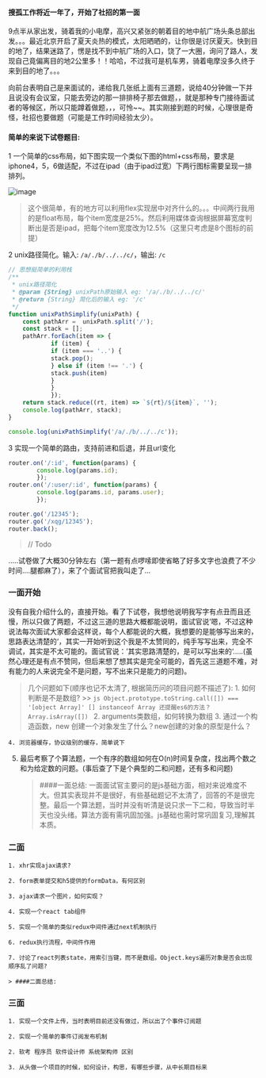#### 搜孤工作将近一年了，开始了社招的第一面
9点半从家出发，骑着我的小电摩，高兴又紧张的朝着目的地中航广场头条总部出发。。。最近北京开启了夏天炎热的模式，太阳晒晒的，让你很是讨厌夏天。快到目的地了，结果迷路了，愣是找不到中航广场的入口，饶了一大圈，询问了路人，发现自己竟偏离目的地2公里多！！哈哈，不过我可是机车男，骑着电摩没多久终于来到目的地了。。。

向前台表明自己是来面试的，递给我几张纸上面有三道题，说给40分钟做一下并且说没有会议室，只能去旁边的那一排排椅子那去做题，，就是那种专门接待面试者的等候区，所以只能蹲着做题，，，可怜~~。其实刚接到题的时候，心理很是奇怪，社招也要做题（可能是工作时间经验太少）。

#### 简单的来说下试卷题目:

1 一个简单的css布局，如下图实现一个类似下图的html+css布局，要求是iphone4，5，6做适配，不过在ipad（由于ipad过宽）下两行图标需要呈现一排排列。

![image](https://user-images.githubusercontent.com/13174560/40781302-ef6ca736-650d-11e8-939a-53459cf7870a.png)

> 这个很简单，有的地方可以利用flex实现居中对齐什么的。。。中间两行我用的是float布局，每个item宽度是25%。然后利用媒体查询根据屏幕宽度判断出是否是ipad，把每个item宽度改为12.5%（这里只考虑是8个图标的前提）

2 unix路径简化。输入: `/a/./b/../../c/`，输出: `/c`

```js
// 思想挺简单的利用栈
/**
 * unix路径简化
 * @param {String} unixPath原始输入 eg: '/a/./b/../../c/'
 * @return {String} 简化后的输入 eg: '/c'
 */
function unixPathSimplify(unixPath) {
    const pathArr =  unixPath.split('/');
    const stack = [];
    pathArr.forEach(item => {
            if (item) {
            if (item === '..') {
            stack.pop();
            } else if (item !== '.') {
            stack.push(item)
            }
            }
            });
    return stack.reduce((rt, item) => `${rt}/${item}`, '');
    console.log(pathArr, stack);
}

console.log(unixPathSimplify('/a/./b/../../c'));
```

3 实现一个简单的路由，支持前进和后退，并且url变化

```js
router.on('/:id', function(params) {
        console.log(params.id);
        });
router.on('/:user/:id', function(params) {
        console.log(params.id, params.user);
        });

router.go('/12345');
router.go('/xqg/12345');
router.back();
```

> // Todo

.....试卷做了大概30分钟左右（第一题有点啰嗦即使省略了好多文字也浪费了不少时间....腿都麻了），来了个面试官把我叫走了...

### 一面开始
没有自我介绍什么的，直接开始。看了下试卷，我想他说明我写字有点丑而且还慢，所以只做了两题，不过这三道的思路大概都能说明，面试官说’嗯，不过这种说法每次面试大家都会这样说，每个人都能说的大概，我想要的是能够写出来的，思路表达清楚的‘，其实一开始听到这个我是不太赞同的，纯手写写出来，完全不调试，其实是不太可能的。面试官说：’其实思路清楚的，是可以写出来的‘.....(虽然心理还是有点不赞同，但后来想了想其实是完全可能的，首先这三道题不难，对有能力的人来说完全不是问题，写不出来只是能力的问题)。

> 几个问题如下(顺序也记不太清了, 根据简历问的项目问题不描述了):
    1. 如何判断是不是数组?
    >> 
    ```js
    Object.prototype.toString.call([]) === '[object Array]'
    [] instanceof Array
还提醒es6的方法？ Array.isArray([])
    ```
    2. arguments类数组，如何转换为数组
    3. 通过一个构造函数，new 创建一个对象发生了什么？new创建的对象的原型是什么？

    4. 浏览器缓存，协议级别的缓存，简单说下

5. 最后考察了个算法题，一个有序的数组如何在O(n)时间复杂度，找出两个数之和为给定数的问题。(事后查了下是个典型的二和问题，还有多和问题)

    > ####一面总结:
    一面面试官主要问的是js基础方面，相对来说难度不大。但其实表现并不是很好，有些基础题记不太清了，回答的不是很完整。最后一个算法题，当时并没有听清是说只求一下二和，导致当时半天也没头绪。算法方面有需巩固加强。js基础也需时常巩固复习,理解其本质。


### 二面
    1. xhr实现ajax请求?

    2. form表单提交和h5提供的formData，有何区别

    3. ajax请求一个图片，如何实现？

    4. 实现一个react tab组件

    5. 实现一个简单的类似redux中间件通过next机制执行

    6. redux执行流程，中间件作用

    7. 讨论了react列表state，用索引当键，而不是数组。Object.keys遍历对象是否会出现顺序乱了问题?

    > ####二面总结:

### 三面
    1. 实现一个文件上传，当时表明目前还没有做过，所以出了个事件订阅题

    2. 实现一个简单的事件订阅发布机制

    2. 软考 程序员 软件设计师 系统架构师 区别

    3. 从头做一个项目的时候，如何设计，构思，有哪些步骤，从中长期目标来
